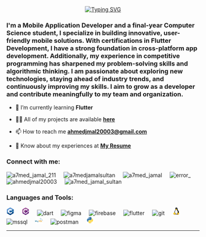 <p align="center">
  <a href="https://github.com/a7medjamal">
    <img src="https://readme-typing-svg.herokuapp.com?font=Fira+Code&weight=600&size=21&duration=3000&pause=1000&color=DFA330&background=FFFFFF00&center=true&multiline=true&width=436&height=70&lines=Hi+👋%2C+I'm+Ahmed+Jamal+Sultan;Welcome+to+my+github+profile!" alt="Typing SVG" />
  </a>
</p>

<h3 align="left">I'm a Mobile Application Developer and a final-year Computer Science student, I specialize in building innovative, user-friendly mobile solutions. With certifications in Flutter Development, I have a strong foundation in cross-platform app development. Additionally, my experience in competitive programming has sharpened my problem-solving skills and algorithmic thinking. I am passionate about exploring new technologies, staying ahead of industry trends, and continuously improving my skills. I aim to grow as a developer and contribute meaningfully to my team and organization.</h3>

- 🌱 I’m currently learning **Flutter**

- 👨‍💻 All of my projects are available **[here](https://github.com/a7medjamal?tab=repositories)**

- 📫 How to reach me **ahmedjmal20003@gmail.com**

- 📄 Know about my experiences at **[My Resume](https://drive.google.com/file/d/1bOgzZe_495E358qfYZ3e09p11d4cZP6n/view?usp=drivesdk)**

<h3 align="left">Connect with me:</h3>
<div align="left">
  <img href="https://twitter.com/a7med_jamal_211" src="https://raw.githubusercontent.com/rahuldkjain/github-profile-readme-generator/master/src/images/icons/Social/twitter.svg" alt="a7med_jamal_211" height="20"  />
  <img width="12" />
  <img href="https://linkedin.com/in/a7medjamalsultan" src="https://raw.githubusercontent.com/rahuldkjain/github-profile-readme-generator/master/src/images/icons/Social/linked-in-alt.svg" alt="a7medjamalsultan" height="20"  />
  <img width="12" />
  <img href="https://www.codechef.com/users/a7med_jamal" src="https://gist.githubusercontent.com/a7medjamal/978cd504df4e8706a0072873d1b6dbfe/raw/4a83a2cd61c2dd1f6f06f323392ef2386c88835e/codechef.svg" alt="a7med_jamal" height="20"  />
  <img width="12" />
  <img href="https://codeforces.com/profile/Ahmed_Jamal_Sultan" src="https://gist.githubusercontent.com/a7medjamal/d00caccffff9dea132c6ef2f24be2209/raw/bdb4fb139fa6687b90a35ad70ec7c030900f7744/codeforces.svg" alt="error_" height="20"  />
  <img width="12" />
  <img href="https://www.leetcode.com/ahmedjmal20003" src="https://raw.githubusercontent.com/rahuldkjain/github-profile-readme-generator/master/src/images/icons/Social/leet-code.svg" alt="ahmedjmal20003" height="20"  />
  <img width="12" />
  <img href="https://discord.com/users/a7med_jamal_sultan" src="https://gist.githubusercontent.com/a7medjamal/7c06ffa00e8de0325c4bc87c3b530b7c/raw/3a47ddaa22409de7fa31d9891815e63e67507a77/discord.svg" alt="a7med_jamal_sultan" height="20"  />
  <img width="12" />
</div>


<h3 align="left">Languages and Tools:</h3>
<div align="left">
  <img href="https://www.w3schools.com/cpp/" src="https://raw.githubusercontent.com/devicons/devicon/master/icons/cplusplus/cplusplus-original.svg" alt="cplusplus" height="20" />
  <img width="12" />
  
  <img href="https://www.w3schools.com/cs/" src="https://raw.githubusercontent.com/devicons/devicon/master/icons/csharp/csharp-original.svg" alt="csharp" height="20" />
  <img width="12" />
  
  <img href="https://dart.dev" src="https://www.vectorlogo.zone/logos/dartlang/dartlang-icon.svg" alt="dart" height="20" />
  <img width="12" />
  
  <img href="https://www.figma.com/" src="https://www.vectorlogo.zone/logos/figma/figma-icon.svg" alt="figma" height="20" />
  <img width="12" />
  
  <img href="https://firebase.google.com/" src="https://www.vectorlogo.zone/logos/firebase/firebase-icon.svg" alt="firebase" height="20" />
  <img width="12" />
  
  <img href="https://flutter.dev" src="https://www.vectorlogo.zone/logos/flutterio/flutterio-icon.svg" alt="flutter" height="20" />
  <img width="12" />
  
  <img href="https://git-scm.com/" src="https://www.vectorlogo.zone/logos/git-scm/git-scm-icon.svg" alt="git" height="20" />
  <img width="12" />
  
  <img href="https://www.linux.org/" src="https://raw.githubusercontent.com/devicons/devicon/master/icons/linux/linux-original.svg" alt="linux" height="20" />
  <img width="12" />
  
  <img href="https://www.microsoft.com/en-us/sql-server" src="https://www.svgrepo.com/show/303229/microsoft-sql-server-logo.svg" alt="mssql" height="20" />
  <img width="12" />
  
  <img href="https://www.mysql.com/" src="https://raw.githubusercontent.com/devicons/devicon/master/icons/mysql/mysql-original-wordmark.svg" alt="mysql" height="20" />
  <img width="12" />
  
  <img href="https://postman.com" src="https://www.vectorlogo.zone/logos/getpostman/getpostman-icon.svg" alt="postman" height="20" />
  <img width="12" />
  
  <img href="https://www.python.org" src="https://raw.githubusercontent.com/devicons/devicon/master/icons/python/python-original.svg" alt="python" height="20" />
</div>



---
